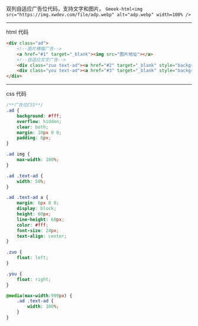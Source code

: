 双列自适应广告位代码，支持文字和图片。
`Gmeek-html<img src="https://img.xwdev.com/file/adp.webp" alt="adp.webp" width=100% />`

---

html 代码
```html
<div class="ad">
    <!--图片横幅广告-->
    <a href="#1" target="_blank"><img src="图片地址"></a>
    <!--自适应文字广告-->
    <div class="zuo text-ad"><a href="#2" target="_blank" style="background:#01AAED;">广告招商虚位以待</a></div>
    <div class="you text-ad"><a href="#3" target="_blank" style="background:#2F4056;">广告招商虚位以待</a></div>
</div>
```

---

css 代码
```css
/**广告位CSS**/
.ad {
    background: #fff;
    overflow: hidden;
    clear: both;
    margin: 10px 0 0;
    padding: 8px;
}

.ad img {
    max-width: 100%;
}

.ad .text-ad {
    width: 50%;
}

.ad .text-ad a {
    margin: 6px 0 0;
    display: block;
    height: 60px;
    line-height: 60px;
    color: #fff;
    font-size: 24px;
    text-align: center;
}

.zuo {
    float: left;
}

.you {
    float: right;
}

@media(max-width:999px) {
    .ad .text-ad {
        width: 100%;
    }
}
```